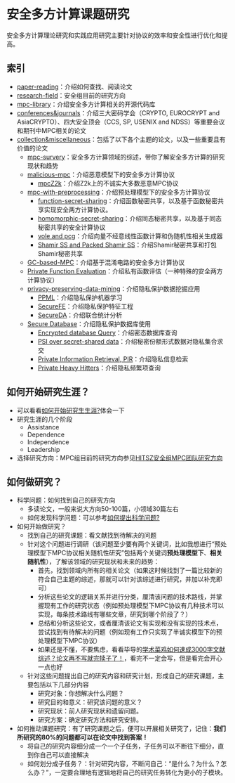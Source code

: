 # 安全多方计算课题研究

安全多方计算理论研究和实践应用研究主要针对协议的效率和安全性进行优化和提高。

## 索引

+ [paper-reading](https://github.com/Stu-Yang/HITSZ-SecurityGroup-MPC/tree/main/mpc/mpc-research/paper-reading)：介绍如何查找、阅读论文
+ [research-field](https://github.com/Stu-Yang/HITSZ-SecurityGroup-MPC/tree/main/mpc/mpc-research/research-field)：安全组目前的研究方向
+ [mpc-library](https://github.com/Stu-Yang/HITSZ-SecurityGroup-MPC/tree/main/mpc/mpc-research/mpc-library)：介绍安全多方计算相关的开源代码库
+ [conferences&journals](https://github.com/Stu-Yang/HITSZ-SecurityGroup-MPC/tree/main/mpc/mpc-research/conferences%26journals)：介绍三大密码学会（CRYPTO, EUROCRYPT and AsiaCRYPTO）、四大安全顶会（CCS, SP, USENIX and NDSS）等重要会议和期刊中MPC相关的论文
+ [collection&miscellaneous](https://github.com/Stu-Yang/HITSZ-SecurityGroup-MPC/tree/main/mpc/mpc-research/collection%26miscellaneous)：包括了以下各个主题的论文，以及一些重要且有价值的论文
  + [mpc-survery](https://github.com/Stu-Yang/HITSZ-SecurityGroup-MPC/tree/main/mpc/mpc-research/mpc-survery)：安全多方计算领域的综述，带你了解安全多方计算的研究现状和趋势
  + [malicious-mpc](https://github.com/Stu-Yang/HITSZ-SecurityGroup-MPC/tree/main/mpc/mpc-research/malicious-mpc)：介绍恶意模型下的安全多方计算协议
    + [mpcZ2k](https://github.com/Stu-Yang/HITSZ-SecurityGroup-MPC/tree/main/mpc/mpc-research/mpcZ2k)：介绍Z2k上的不诚实大多数恶意MPC协议
  + [mpc-with-preprocessing](https://github.com/Stu-Yang/HITSZ-SecurityGroup-MPC/tree/main/mpc/mpc-research/mpc-with-preprocessing)：介绍预处理模型下的安全多方计算协议 
    + [function-secret-sharing](https://github.com/Stu-Yang/HITSZ-SecurityGroup-MPC/tree/main/mpc/mpc-research/function-secret-sharing)：介绍函数秘密共享，以及基于函数秘密共享实现安全两方计算协议。
    + [homomorphic-secret-sharing](https://github.com/Stu-Yang/HITSZ-SecurityGroup-MPC/tree/main/mpc/mpc-research/homomorphic-secret-sharing)：介绍同态秘密共享，以及基于同态秘密共享的安全计算协议
    + [vole and pcg](https://github.com/Stu-Yang/HITSZ-SecurityGroup-MPC/tree/main/mpc/mpc-research/vole-and-pcg)：介绍向量不经意线性函数计算和伪随机性相关生成器
    + [Shamir SS and Packed Shamir SS](https://github.com/Stu-Yang/HITSZ-SecurityGroup-MPC/tree/main/mpc/mpc-research/shamir-ss-and-packed-shamir-ss)：介绍Shamir秘密共享和打包Shamir秘密共享
  + [GC-based-MPC](https://github.com/Stu-Yang/HITSZ-SecurityGroup-MPC/tree/main/mpc/mpc-research/gc-based-mpc)：介绍基于混淆电路的安全多方计算协议
  + [Private Function Evaluation](https://github.com/Stu-Yang/HITSZ-SecurityGroup-MPC/tree/main/mpc/mpc-research/pfe)：介绍私有函数评估（一种特殊的安全两方计算协议）
  + [privacy-preserving-data-mining](https://github.com/Stu-Yang/HITSZ-SecurityGroup-MPC/tree/main/mpc/mpc-research/privacy-preserving-data-mining)：介绍隐私保护数据挖掘应用
    + [PPML](https://github.com/Stu-Yang/HITSZ-SecurityGroup-MPC/tree/main/mpc/mpc-research/privacy-preserving-data-mining#1-%E9%9A%90%E7%A7%81%E4%BF%9D%E6%8A%A4%E6%9C%BA%E5%99%A8%E5%AD%A6%E4%B9%A0)：介绍隐私保护机器学习
    + [SecureFE](https://github.com/Stu-Yang/HITSZ-SecurityGroup-MPC/tree/main/mpc/mpc-research/privacy-preserving-data-mining#2-%E9%9A%90%E7%A7%81%E4%BF%9D%E6%8A%A4%E7%89%B9%E5%BE%81%E5%B7%A5%E7%A8%8B)：介绍隐私保护特征工程
    + [SecureDA](https://github.com/Stu-Yang/HITSZ-SecurityGroup-MPC/tree/main/mpc/mpc-research/privacy-preserving-data-mining#3-%E8%81%94%E5%90%88%E7%BB%9F%E8%AE%A1%E5%88%86%E6%9E%90)：介绍联合统计分析
  + [Secure Database](https://github.com/Stu-Yang/HITSZ-SecurityGroup-MPC/tree/main/mpc/mpc-research/database-query)：介绍隐私保护数据库使用
    + [Encrypted database Query](https://github.com/Stu-Yang/HITSZ-SecurityGroup-MPC/tree/main/mpc/mpc-research/database-query#11-%E5%AF%86%E6%80%81%E6%95%B0%E6%8D%AE%E5%BA%93%E6%9F%A5%E8%AF%A2encrypted-database-query)：介绍密态数据库查询
    + [PSI over secret-shared data](https://github.com/Stu-Yang/HITSZ-SecurityGroup-MPC/tree/main/mpc/mpc-research/database-query#12-%E7%A7%98%E5%AF%86%E4%BB%BD%E9%A2%9D%E6%95%B0%E6%8D%AE%E7%9A%84%E9%9A%90%E7%A7%81%E9%9B%86%E5%90%88%E6%B1%82%E4%BA%A4psi-over-secret-shared-data)：介绍秘密份额形式数据对隐私集合求交
    + [Private Information Retrieval, PIR](https://github.com/Stu-Yang/HITSZ-SecurityGroup-MPC/tree/main/mpc/mpc-research/database-query#2-%E9%9A%90%E7%A7%81%E4%BF%A1%E6%81%AF%E6%A3%80%E7%B4%A2private-information-retrievalpir)：介绍隐私信息检索
    + [Private Heavy Hitters](https://github.com/Stu-Yang/HITSZ-SecurityGroup-MPC/tree/main/mpc/mpc-research/database-query#3-%E9%9A%90%E7%A7%81%E9%A2%91%E7%B9%81%E9%A1%B9%E6%9F%A5%E8%AF%A2)：介绍隐私频繁项查询


## 如何开始研究生涯？
+ 可以看看[如何开始研究生生涯?](http://muchong.com/t-14899063-1)体会一下
+ 研究生涯的几个阶段
  + Assistance
  + Dependence
  + Independence
  + Leadership
+ 选择研究方向：MPC组目前的研究方向参见[HITSZ安全组MPC团队研究方向](https://github.com/Stu-Yang/HITSZ-SecurityGroup-MPC/tree/main/mpc/mpc-research/research-field)

## 如何做研究？
+ 科学问题：如何找到自己的研究方向
  + 多读论文，一般来说大方向50-100篇，小领域30篇左右
  + 如何发现科学问题：可以参考[如何提出科学问题?](https://news.sciencenet.cn/sbhtmlnews/2015/1/295864.shtm)
+ 如何开始做研究？
  + 找到自己的研究课题：看文献找到待解决的问题
  + 针对这个问题进行调研（该问题至少要有两个关键词，比如我想进行“预处理模型下MPC协议相关随机性研究”包括两个关键词**预处理模型下**、**相关随机性**），了解该领域的研究现状和未来的趋势：
    + 首先，找到领域内所有的相关论文（如果这时候找到了一篇比较新的符合自己主题的综述，那就可以针对该综述进行研究，并加以补充即可）
    + 分析这些论文的逻辑关系并进行分类，厘清该问题的技术路线，并掌握现有工作的研究状态（例如预处理模型下MPC协议有几种技术可以实现，每条技术路线有哪些文章，研究到哪个阶段了？）
    + 总结和分析这些论文，或者厘清该论文有实现和没有实现的技术点，尝试找到有待解决的问题（例如现有工作只实现了半诚实模型下的预处理模型下MPC协议）
    + 如果还是不懂，不要焦虑，看看毕导的[学术菜鸡如何速成3000字文献综述？论文再不写就完犊子了！](https://mp.weixin.qq.com/s/32zJ2WS6I4uKOZgNVPe-vw)，看完不一定会写，但是看完会开心一点也好
  + 针对这些问题提出自己的研究内容和研究计划，形成自己的研究课题，主要包括以下几部分内容
    + 研究对象：你想解决什么问题？
    + 研究目的和意义：研究该问题的意义？
    + 研究现状：前人研究现状和遗留问题。
    + 研究方案：确定研究方法和研究安排。
+ 如何推动课题研究：有了研究课题之后，便可以开展相关研究了，记住：**我们所研究的80%的问题都可以在论文中找到答案！**
  + 将自己的研究内容细分成一个一个子任务，子任务可以不断往下细分，直到你自己可以直接解决
  + 如何划分成子任务？：针对研究内容，不断问自己：“是什么？为什么？怎么办？”，一定要合理地有逻辑地将自己的研究任务转化为更小的子模块。



